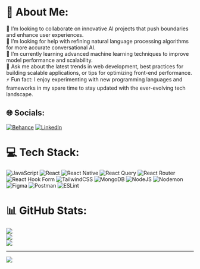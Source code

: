 # 💫 About Me:
👯 I’m looking to collaborate on innovative AI projects that push boundaries and enhance user experiences.<br>🤝 I’m looking for help with refining natural language processing algorithms for more accurate conversational AI.<br>🌱 I’m currently learning advanced machine learning techniques to improve model performance and scalability.<br>💬 Ask me about the latest trends in web development, best practices for building scalable applications, or tips for optimizing front-end performance.<br>⚡ Fun fact: I enjoy experimenting with new programming languages and frameworks in my spare time to stay updated with the ever-evolving tech landscape.


## 🌐 Socials:
[![Behance](https://img.shields.io/badge/Behance-1769ff?logo=behance&logoColor=white)](https://behance.net/nav-commits) [![LinkedIn](https://img.shields.io/badge/LinkedIn-%230077B5.svg?logo=linkedin&logoColor=white)](https://linkedin.com/in/navdhamrait) 

# 💻 Tech Stack:
![JavaScript](https://img.shields.io/badge/javascript-%23323330.svg?style=for-the-badge&logo=javascript&logoColor=%23F7DF1E) ![React](https://img.shields.io/badge/react-%2320232a.svg?style=for-the-badge&logo=react&logoColor=%2361DAFB) ![React Native](https://img.shields.io/badge/react_native-%2320232a.svg?style=for-the-badge&logo=react&logoColor=%2361DAFB) ![React Query](https://img.shields.io/badge/-React%20Query-FF4154?style=for-the-badge&logo=react%20query&logoColor=white) ![React Router](https://img.shields.io/badge/React_Router-CA4245?style=for-the-badge&logo=react-router&logoColor=white) ![React Hook Form](https://img.shields.io/badge/React%20Hook%20Form-%23EC5990.svg?style=for-the-badge&logo=reacthookform&logoColor=white) ![TailwindCSS](https://img.shields.io/badge/tailwindcss-%2338B2AC.svg?style=for-the-badge&logo=tailwind-css&logoColor=white) ![MongoDB](https://img.shields.io/badge/MongoDB-%234ea94b.svg?style=for-the-badge&logo=mongodb&logoColor=white) ![NodeJS](https://img.shields.io/badge/node.js-6DA55F?style=for-the-badge&logo=node.js&logoColor=white) ![Nodemon](https://img.shields.io/badge/NODEMON-%23323330.svg?style=for-the-badge&logo=nodemon&logoColor=%BBDEAD) ![Figma](https://img.shields.io/badge/figma-%23F24E1E.svg?style=for-the-badge&logo=figma&logoColor=white) ![Postman](https://img.shields.io/badge/Postman-FF6C37?style=for-the-badge&logo=postman&logoColor=white) ![ESLint](https://img.shields.io/badge/ESLint-4B3263?style=for-the-badge&logo=eslint&logoColor=white)
# 📊 GitHub Stats:
![](https://github-readme-stats.vercel.app/api?username=nav-commits&theme=dark&hide_border=false&include_all_commits=false&count_private=false)<br/>
![](https://github-readme-streak-stats.herokuapp.com/?user=nav-commits&theme=dark&hide_border=false)<br/>
![](https://github-readme-stats.vercel.app/api/top-langs/?username=nav-commits&theme=dark&hide_border=false&include_all_commits=false&count_private=false&layout=compact)

---
[![](https://visitcount.itsvg.in/api?id=nav-commits&icon=0&color=0)](https://visitcount.itsvg.in)

<!-- Proudly created with GPRM ( https://gprm.itsvg.in ) -->
